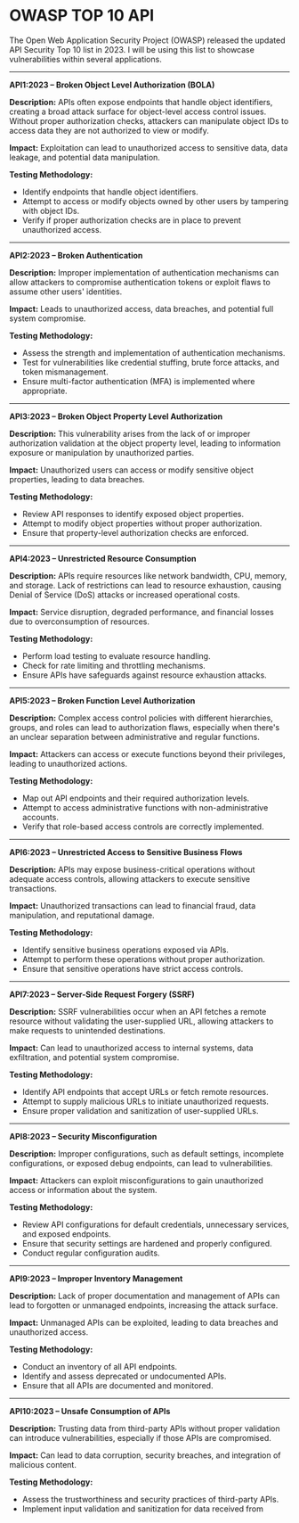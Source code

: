 # OWASP TOP 10 API
The Open Web Application Security Project (OWASP) released the updated API Security Top 10 list in 2023. I will be using this list to showcase vulnerabilities within several applications.

---

**API1:2023 – Broken Object Level Authorization (BOLA)**

**Description:** APIs often expose endpoints that handle object identifiers, creating a broad attack surface for object-level access control issues. Without proper authorization checks, attackers can manipulate object IDs to access data they are not authorized to view or modify.

**Impact:** Exploitation can lead to unauthorized access to sensitive data, data leakage, and potential data manipulation.

**Testing Methodology:**
- Identify endpoints that handle object identifiers.
- Attempt to access or modify objects owned by other users by tampering with object IDs.
- Verify if proper authorization checks are in place to prevent unauthorized access.

---

**API2:2023 – Broken Authentication**

**Description:** Improper implementation of authentication mechanisms can allow attackers to compromise authentication tokens or exploit flaws to assume other users' identities.

**Impact:** Leads to unauthorized access, data breaches, and potential full system compromise.

**Testing Methodology:**
- Assess the strength and implementation of authentication mechanisms.
- Test for vulnerabilities like credential stuffing, brute force attacks, and token mismanagement.
- Ensure multi-factor authentication (MFA) is implemented where appropriate.

---

**API3:2023 – Broken Object Property Level Authorization**

**Description:** This vulnerability arises from the lack of or improper authorization validation at the object property level, leading to information exposure or manipulation by unauthorized parties.

**Impact:** Unauthorized users can access or modify sensitive object properties, leading to data breaches.

**Testing Methodology:**
- Review API responses to identify exposed object properties.
- Attempt to modify object properties without proper authorization.
- Ensure that property-level authorization checks are enforced.

---

**API4:2023 – Unrestricted Resource Consumption**

**Description:** APIs require resources like network bandwidth, CPU, memory, and storage. Lack of restrictions can lead to resource exhaustion, causing Denial of Service (DoS) attacks or increased operational costs.

**Impact:** Service disruption, degraded performance, and financial losses due to overconsumption of resources.

**Testing Methodology:**
- Perform load testing to evaluate resource handling.
- Check for rate limiting and throttling mechanisms.
- Ensure APIs have safeguards against resource exhaustion attacks.

---

**API5:2023 – Broken Function Level Authorization**

**Description:** Complex access control policies with different hierarchies, groups, and roles can lead to authorization flaws, especially when there's an unclear separation between administrative and regular functions.

**Impact:** Attackers can access or execute functions beyond their privileges, leading to unauthorized actions.

**Testing Methodology:**
- Map out API endpoints and their required authorization levels.
- Attempt to access administrative functions with non-administrative accounts.
- Verify that role-based access controls are correctly implemented.

---

**API6:2023 – Unrestricted Access to Sensitive Business Flows**

**Description:** APIs may expose business-critical operations without adequate access controls, allowing attackers to execute sensitive transactions.

**Impact:** Unauthorized transactions can lead to financial fraud, data manipulation, and reputational damage.

**Testing Methodology:**
- Identify sensitive business operations exposed via APIs.
- Attempt to perform these operations without proper authorization.
- Ensure that sensitive operations have strict access controls.

---

**API7:2023 – Server-Side Request Forgery (SSRF)**

**Description:** SSRF vulnerabilities occur when an API fetches a remote resource without validating the user-supplied URL, allowing attackers to make requests to unintended destinations.

**Impact:** Can lead to unauthorized access to internal systems, data exfiltration, and potential system compromise.

**Testing Methodology:**
- Identify API endpoints that accept URLs or fetch remote resources.
- Attempt to supply malicious URLs to initiate unauthorized requests.
- Ensure proper validation and sanitization of user-supplied URLs.

---

**API8:2023 – Security Misconfiguration**

**Description:** Improper configurations, such as default settings, incomplete configurations, or exposed debug endpoints, can lead to vulnerabilities.

**Impact:** Attackers can exploit misconfigurations to gain unauthorized access or information about the system.

**Testing Methodology:**
- Review API configurations for default credentials, unnecessary services, and exposed endpoints.
- Ensure that security settings are hardened and properly configured.
- Conduct regular configuration audits.

---

**API9:2023 – Improper Inventory Management**

**Description:** Lack of proper documentation and management of APIs can lead to forgotten or unmanaged endpoints, increasing the attack surface.

**Impact:** Unmanaged APIs can be exploited, leading to data breaches and unauthorized access.

**Testing Methodology:**
- Conduct an inventory of all API endpoints.
- Identify and assess deprecated or undocumented APIs.
- Ensure that all APIs are documented and monitored.

---

**API10:2023 – Unsafe Consumption of APIs**

**Description:** Trusting data from third-party APIs without proper validation can introduce vulnerabilities, especially if those APIs are compromised.

**Impact:** Can lead to data corruption, security breaches, and integration of malicious content.

**Testing Methodology:**
- Assess the trustworthiness and security practices of third-party APIs.
- Implement input validation and sanitization for data received from 